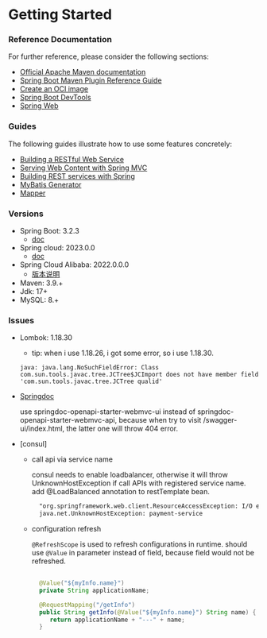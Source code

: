 # Getting Started

### Reference Documentation

For further reference, please consider the following sections:

* [Official Apache Maven documentation](https://maven.apache.org/guides/index.html)
* [Spring Boot Maven Plugin Reference Guide](https://docs.spring.io/spring-boot/docs/3.2.3/maven-plugin/reference/html/)
* [Create an OCI image](https://docs.spring.io/spring-boot/docs/3.2.3/maven-plugin/reference/html/#build-image)
* [Spring Boot DevTools](https://docs.spring.io/spring-boot/docs/3.2.3/reference/htmlsingle/index.html#using.devtools)
* [Spring Web](https://docs.spring.io/spring-boot/docs/3.2.3/reference/htmlsingle/index.html#web)

### Guides

The following guides illustrate how to use some features concretely:

* [Building a RESTful Web Service](https://spring.io/guides/gs/rest-service/)
* [Serving Web Content with Spring MVC](https://spring.io/guides/gs/serving-web-content/)
* [Building REST services with Spring](https://spring.io/guides/tutorials/rest/)
* [MyBatis Generator](https://mybatis.org/generator/)
* [Mapper](https://github.com/abel533/mapper)


### Versions
* Spring Boot: 3.2.3
  * [doc](https://spring.io/projects/spring-boot)
* Spring cloud: 2023.0.0
  * [doc](https://spring.io/projects/spring-cloud)
* Spring Cloud Alibaba: 2022.0.0.0
  * [版本说明](https://github.com/alibaba/spring-cloud-alibaba/wiki/%E7%89%88%E6%9C%AC%E8%AF%B4%E6%98%8E)
* Maven: 3.9.+
* Jdk: 17+
* MySQL: 8.+

### Issues

* Lombok: 1.18.30
  * tip: when i use 1.18.26, i got some error, so i use 1.18.30.
  ```none
  java: java.lang.NoSuchFieldError: Class com.sun.tools.javac.tree.JCTree$JCImport does not have member field 'com.sun.tools.javac.tree.JCTree qualid'
  ```
* [Springdoc](https://github.com/springdoc/springdoc-openapi)
  
  use springdoc-openapi-starter-webmvc-ui instead of springdoc-openapi-starter-webmvc-api, because when try to visit /swagger-ui/index.html,
  the latter one will throw 404 error.

* [consul]
  - call api via service name
  
      consul needs to enable loadbalancer, otherwise it will throw UnknownHostException if call APIs with registered service name.
      add @LoadBalanced annotation to restTemplate bean.
      ```txt
        "org.springframework.web.client.ResourceAccessException: I/O error on GET request for \"http://payment-service/payment/1\"
        java.net.UnknownHostException: payment-service
      ```
  - configuration refresh

    `@RefreshScope` is used to refresh configurations in runtime.
    should use `@Value` in parameter instead of field, because field would not be refreshed.
    ```java
      
      @Value("${myInfo.name}")
      private String applicationName;
  
      @RequestMapping("/getInfo")
      public String getInfo(@Value("${myInfo.name}") String name) {
         return applicationName + "---" + name;
      }
    ```